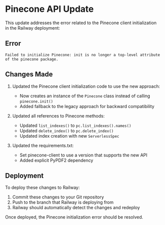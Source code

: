 # Pinecone API Update

This update addresses the error related to the Pinecone client initialization in the Railway deployment:

## Error
```
Failed to initialize Pinecone: init is no longer a top-level attribute of the pinecone package.
```

## Changes Made

1. Updated the Pinecone client initialization code to use the new approach:
   - Now creates an instance of the `Pinecone` class instead of calling `pinecone.init()`
   - Added fallback to the legacy approach for backward compatibility

2. Updated all references to Pinecone methods:
   - Updated `list_indexes()` to `pc.list_indexes().names()`
   - Updated `delete_index()` to `pc.delete_index()`
   - Updated index creation with new `ServerlessSpec`

3. Updated the requirements.txt:
   - Set pinecone-client to use a version that supports the new API
   - Added explicit PyPDF2 dependency

## Deployment

To deploy these changes to Railway:

1. Commit these changes to your Git repository
2. Push to the branch that Railway is deploying from
3. Railway should automatically detect the changes and redeploy

Once deployed, the Pinecone initialization error should be resolved.
